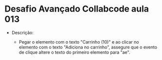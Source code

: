 # Desafio Avançado Collabcode aula 013

- Descrição:

    - Pegar o elemento com o texto "Carrinho (10)" e ao clicar no elemento com o texto "Adiciona no carrinho", assegure que o evento de clique altere o texto do primeiro elemento para "ae".